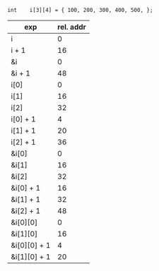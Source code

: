 `int	i[3][4] = { 100, 200, 300, 400, 500, };`

|exp|rel. addr|
|---|---|
|i|0|
|i + 1|16|
|&i|0|
|&i + 1|48|
|i[0]|0|
|i[1]|16|
|i[2]|32|
|i[0] + 1|4|
|i[1] + 1|20|
|i[2] + 1|36|
|&i[0]|0|
|&i[1]|16|
|&i[2]|32|
|&i[0] + 1|16|
|&i[1] + 1|32|
|&i[2] + 1|48|
|&i[0][0]|0|
|&i[1][0]|16|
|&i[0][0] + 1|4|
|&i[1][0] + 1|20|
